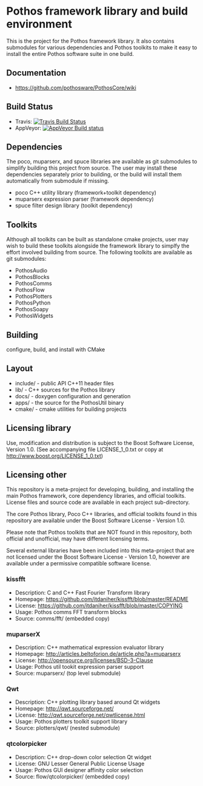 # Pothos framework library and build environment

This is the project for the Pothos framework library.
It also contains submodules for various dependencies
and Pothos toolkits to make it easy to install
the entire Pothos software suite in one build.

## Documentation

* https://github.com/pothosware/PothosCore/wiki

## Build Status

- Travis: [![Travis Build Status](https://travis-ci.org/pothosware/pothos.svg?branch=master)](https://travis-ci.org/pothosware/PothosCore)
- AppVeyor: [![AppVeyor Build status](https://ci.appveyor.com/api/projects/status/7owo8qb9oldw8iq8)](https://ci.appveyor.com/project/guruofquality/pothos)

## Dependencies

The poco, muparserx, and spuce libraries are available
as git submodules to simplify building this project from source.
The user may install these dependencies separately prior to building,
or the build will install them automatically from submodule if missing.

* poco C++ utility library (framework+toolkit dependency)
* muparserx expression parser (framework dependency)
* spuce filter design library (toolkit dependency)

## Toolkits

Although all toolkits can be built as standalone cmake projects,
user may wish to build these toolkits alongside the framework
library to simplfy the effort involved building from source.
The following toolkits are available as git submodules:

* PothosAudio
* PothosBlocks
* PothosComms
* PothosFlow
* PothosPlotters
* PothosPython
* PothosSoapy
* PothosWidgets

## Building

configure, build, and install with CMake

## Layout

* include/ - public API C++11 header files
* lib/ - C++ sources for the Pothos library
* docs/ - doxygen configuration and generation
* apps/ - the source for the PothosUtil binary
* cmake/ - cmake utilities for building projects

## Licensing library

Use, modification and distribution is subject to the Boost Software
License, Version 1.0. (See accompanying file LICENSE_1_0.txt or copy at
http://www.boost.org/LICENSE_1_0.txt)

## Licensing other

This repository is a meta-project for developing, building, and installing
the main Pothos framework, core dependency libraries, and official toolkits.
License files and source code are available in each project sub-directory.

The core Pothos library, Poco C++ libraries,
and official toolkits found in this repository
are available under the Boost Software License - Version 1.0.

Please note that Pothos toolkits that are NOT found in this repository,
both official and unofficial, may have different licensing terms.

Several external libraries have been included into this meta-project
that are not licensed under the Boost Software License - Version 1.0,
however are available under a permissive compatible software license.

### kissfft

* Description: C and C++ Fast Fourier Transform library
* Homepage: https://github.com/itdaniher/kissfft/blob/master/README
* License: https://github.com/itdaniher/kissfft/blob/master/COPYING
* Usage: Pothos comms FFT transform blocks
* Source: comms/fft/ (embedded copy)

### muparserX

* Description: C++ mathematical expression evaluator library
* Homepage: http://articles.beltoforion.de/article.php?a=muparserx
* License: http://opensource.org/licenses/BSD-3-Clause
* Usage: Pothos util tookit expression parser support
* Source: muparserx/ (top level submodule)

### Qwt

* Description: C++ plotting library based around Qt widgets
* Homepage: http://qwt.sourceforge.net/
* License: http://qwt.sourceforge.net/qwtlicense.html
* Usage: Pothos plotters toolkit support library
* Source: plotters/qwt/ (nested submodule)

### qtcolorpicker

* Description: C++ drop-down color selection Qt widget
* License: GNU Lesser General Public License Usage
* Usage: Pothos GUI designer affinity color selection
* Source: flow/qtcolorpicker/ (embedded copy)

